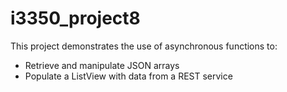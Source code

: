 # i3350_project8

This project demonstrates the use of asynchronous functions to:

- Retrieve and manipulate JSON arrays
- Populate a ListView with data from a REST service
